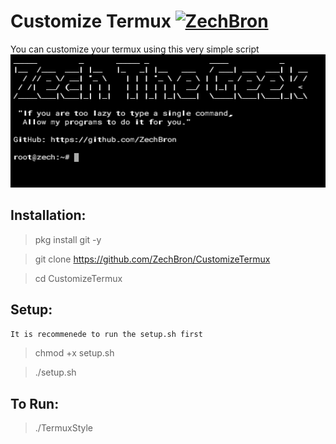 # Customize Termux [![ZechBron](https://img.shields.io/badge/author-Zech-green.svg)](https://github.com/ZechBron)


You can customize your termux using this very simple script
![Coded By Zech Bron](https://github.com/ZechBron/CustomizeTermux/blob/zCT/IMG_20200909_151231.png)

## Installation:

> pkg install git -y

> git clone https://github.com/ZechBron/CustomizeTermux

> cd CustomizeTermux


## Setup:
 `It is recommenede to run the setup.sh first`

> chmod +x setup.sh

> ./setup.sh

## To Run:

> ./TermuxStyle



